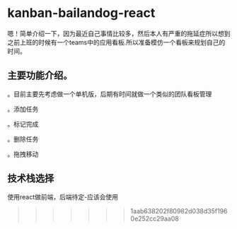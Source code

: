 # kanban-bailandog-react
嗯！简单介绍一下，因为最近自己事情比较多，然后本人有严重的拖延症所以想到之前上班的时候有一个teams中的应用看板.所以准备模仿一个看板来规划自己的时间。
## 主要功能介绍。
  。目前主要先考虑做一个单机版，后期有时间就做一个类似的团队看板管理
  
  。添加任务
  
  。标记完成
  
  。删除任务
  
  。拖拽移动
  
## 技术栈选择
  
  使用react做前端，后端待定-应该会使用
>>>>>>> 1aab638202f80982d038d35f1960e252cc29aa08
